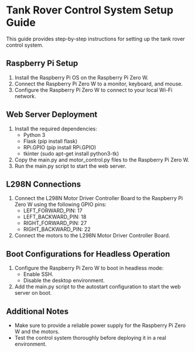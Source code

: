 # Tank Rover Control System Setup Guide
This guide provides step-by-step instructions for setting up the tank rover control system.
## Raspberry Pi Setup
1. Install the Raspberry Pi OS on the Raspberry Pi Zero W.
2. Connect the Raspberry Pi Zero W to a monitor, keyboard, and mouse.
3. Configure the Raspberry Pi Zero W to connect to your local Wi-Fi network.
## Web Server Deployment
1. Install the required dependencies:
   - Python 3
   - Flask (pip install flask)
   - RPi.GPIO (pip install RPi.GPIO)
   - tkinter (sudo apt-get install python3-tk)
2. Copy the main.py and motor_control.py files to the Raspberry Pi Zero W.
3. Run the main.py script to start the web server.
## L298N Connections
1. Connect the L298N Motor Driver Controller Board to the Raspberry Pi Zero W using the following GPIO pins:
   - LEFT_FORWARD_PIN: 17
   - LEFT_BACKWARD_PIN: 18
   - RIGHT_FORWARD_PIN: 27
   - RIGHT_BACKWARD_PIN: 22
2. Connect the motors to the L298N Motor Driver Controller Board.
## Boot Configurations for Headless Operation
1. Configure the Raspberry Pi Zero W to boot in headless mode:
   - Enable SSH.
   - Disable the desktop environment.
2. Add the main.py script to the autostart configuration to start the web server on boot.
## Additional Notes
- Make sure to provide a reliable power supply for the Raspberry Pi Zero W and the motors.
- Test the control system thoroughly before deploying it in a real environment.